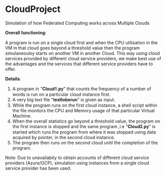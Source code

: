 # CloudProject

Simulation of how Federated Computing works across Multiple Clouds

𝐎𝐯𝐞𝐫𝐚𝐥𝐥 𝐟𝐮𝐧𝐜𝐭𝐢𝐨𝐧𝐢𝐧𝐠:

A program is run on a single cloud first and when the CPU utilisation in the VM in that cloud goes beyond a threshold value then the program simulaneoulsy starts on another VM in another Cloud. This way using cloud services provided by different cloud service providers, we make best use of the advantages and the services that different service providers have to offer. 


𝐃𝐞𝐭𝐚𝐢𝐥𝐬:

1. A program in "𝐂𝐥𝐨𝐮𝐝𝟏.𝐩𝐲" that counts the frequency of a number of words is run on a particular cloud instance first. 
2. A very big text file "𝐭𝐞𝐱𝐭𝐭𝐨𝐛𝐞𝐫𝐮𝐧" is given as input.
3. While the program runs on the first cloud instance, a shell script within the file monitors the CPU and Memory usage of that particular Virtual Machine.
4. When the overall statistics go beyond a threshold value, the program on the first instance is stopped and the same program ,i.e "𝐂𝐥𝐨𝐮𝐝𝟐.𝐩𝐲" is started which runs the program from where it was stopped using data acquired by pointer, in the second cloud instance.
5. The program then runs on the second cloud until the completion of the program.














Note: Due to unavailabity to obtain accounts of different cloud service providers (Azure/GCP), simulation using instances from a single cloud service provider has been used.



